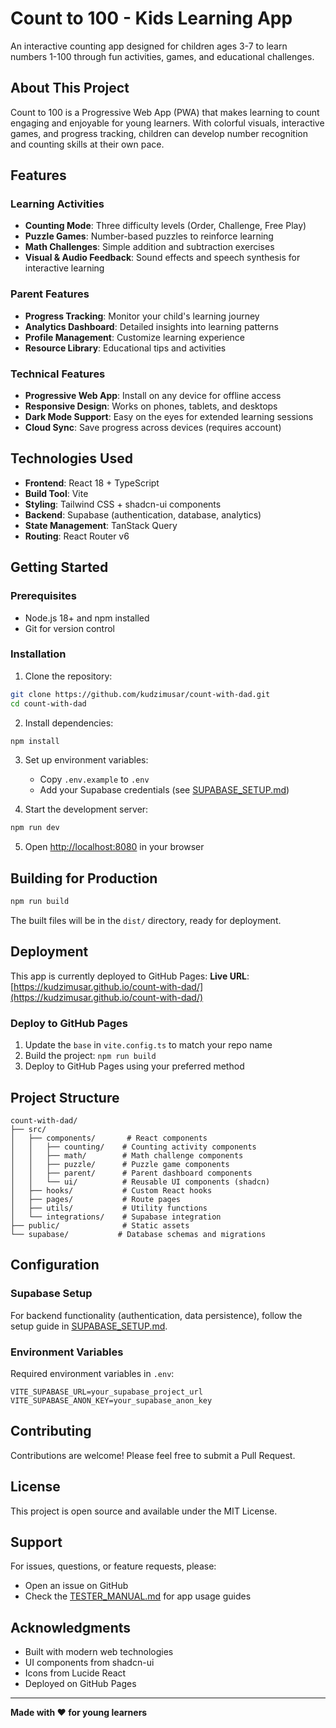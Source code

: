 # Count to 100 - Kids Learning App

An interactive counting app designed for children ages 3-7 to learn numbers 1-100 through fun activities, games, and educational challenges.

## About This Project

Count to 100 is a Progressive Web App (PWA) that makes learning to count engaging and enjoyable for young learners. With colorful visuals, interactive games, and progress tracking, children can develop number recognition and counting skills at their own pace.

## Features

### Learning Activities
- **Counting Mode**: Three difficulty levels (Order, Challenge, Free Play)
- **Puzzle Games**: Number-based puzzles to reinforce learning
- **Math Challenges**: Simple addition and subtraction exercises
- **Visual & Audio Feedback**: Sound effects and speech synthesis for interactive learning

### Parent Features
- **Progress Tracking**: Monitor your child's learning journey
- **Analytics Dashboard**: Detailed insights into learning patterns
- **Profile Management**: Customize learning experience
- **Resource Library**: Educational tips and activities

### Technical Features
- **Progressive Web App**: Install on any device for offline access
- **Responsive Design**: Works on phones, tablets, and desktops
- **Dark Mode Support**: Easy on the eyes for extended learning sessions
- **Cloud Sync**: Save progress across devices (requires account)

## Technologies Used

- **Frontend**: React 18 + TypeScript
- **Build Tool**: Vite
- **Styling**: Tailwind CSS + shadcn-ui components
- **Backend**: Supabase (authentication, database, analytics)
- **State Management**: TanStack Query
- **Routing**: React Router v6

## Getting Started

### Prerequisites
- Node.js 18+ and npm installed
- Git for version control

### Installation

1. Clone the repository:
```bash
git clone https://github.com/kudzimusar/count-with-dad.git
cd count-with-dad
```

2. Install dependencies:
```bash
npm install
```

3. Set up environment variables:
   - Copy `.env.example` to `.env`
   - Add your Supabase credentials (see [SUPABASE_SETUP.md](SUPABASE_SETUP.md))

4. Start the development server:
```bash
npm run dev
```

5. Open [http://localhost:8080](http://localhost:8080) in your browser

## Building for Production

```bash
npm run build
```

The built files will be in the `dist/` directory, ready for deployment.

## Deployment

This app is currently deployed to GitHub Pages:
**Live URL**: [https://kudzimusar.github.io/count-with-dad/](https://kudzimusar.github.io/count-with-dad/)

### Deploy to GitHub Pages

1. Update the `base` in `vite.config.ts` to match your repo name
2. Build the project: `npm run build`
3. Deploy to GitHub Pages using your preferred method

## Project Structure

```
count-with-dad/
├── src/
│   ├── components/       # React components
│   │   ├── counting/    # Counting activity components
│   │   ├── math/        # Math challenge components
│   │   ├── puzzle/      # Puzzle game components
│   │   ├── parent/      # Parent dashboard components
│   │   └── ui/          # Reusable UI components (shadcn)
│   ├── hooks/           # Custom React hooks
│   ├── pages/           # Route pages
│   ├── utils/           # Utility functions
│   └── integrations/    # Supabase integration
├── public/              # Static assets
└── supabase/           # Database schemas and migrations
```

## Configuration

### Supabase Setup
For backend functionality (authentication, data persistence), follow the setup guide in [SUPABASE_SETUP.md](SUPABASE_SETUP.md).

### Environment Variables
Required environment variables in `.env`:
```env
VITE_SUPABASE_URL=your_supabase_project_url
VITE_SUPABASE_ANON_KEY=your_supabase_anon_key
```

## Contributing

Contributions are welcome! Please feel free to submit a Pull Request.

## License

This project is open source and available under the MIT License.

## Support

For issues, questions, or feature requests, please:
- Open an issue on GitHub
- Check the [TESTER_MANUAL.md](TESTER_MANUAL.md) for app usage guides

## Acknowledgments

- Built with modern web technologies
- UI components from shadcn-ui
- Icons from Lucide React
- Deployed on GitHub Pages

---

**Made with ❤️ for young learners**
